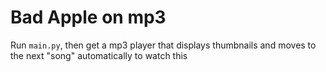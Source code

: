 # Bad Apple on mp3

Run `main.py`, then get a mp3 player that displays thumbnails and moves to the next "song" automatically to watch this